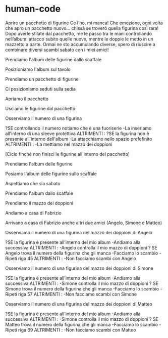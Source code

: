 # human-code

Aprire un pacchetto di figurine
Ce l’ho, mi manca!
Che emozione, ogni volta che apro un pacchetto nuovo... chissà se troverò quella figurina così rara!
Dopo averle sfilate dal pacchetto, me le passo tra le mani controllando nell’album: attacco subito quelle nuove, mentre le doppie le metto in un mazzetto a parte. Ormai ne sto accumulando diverse, spero di riuscire a combinare diversi scambi sabato con i miei amici! 

<!-- Preparazione postazione sbusto -->

Prendiamo l'album delle figurine dallo scaffale

Posizioniamo l'album sul tavolo

Prendiamo un pacchetto di figurine

Ci posizioniamo seduti sulla sedia

<!-- /Preparazione postazione sbusto -->

<!-- Apertura pacchetto -->

Apriamo il pacchetto

Usciamo le figurine dal pacchetto

Osserviamo il numero di una figurina

?SE controllando il numero notiamo che è una fuoriserie
    -La inseriamo all'interno di una sleeve protettiva
ALTRIMENTI :
    ?SE la figurina non è presente all'interno dell'album
        -La attacchiamo nello spazio prefefinito
    ALTRIMENTI :
        -La mettiamo nel mazzo dei doppioni

[Ciclo finché non finisci le figurine all'interno del pacchetto]

Prendiamo l'album delle figurine

Posiamo l'album delle figurine sullo scaffale

<!-- /Apertura pacchetto -->

<!-- Scambio con gli amici -->

Aspettiamo che sia sabato

Prendiamo l'album dallo scaffale

Prendiamo il mazzo dei doppioni

Andiamo a casa di Fabrizio

Arrivano a casa di Fabrizio anche altri due amici (Angelo, Simone e Matteo)

Osserviamo il numero di una figurina del mazzo dei doppioni di Angelo

?SE la figurina è presente all'interno del mio album
    -Andiamo alla successiva 
ALTRIMENTI :
    -Angelo controlla il mio mazzo di doppioni
            ? SE Angelo trova il numero della figurina che gli manca
                -Facciamo lo scambio
                -Ripeti riga 45
            ALTRIMENTI :
                -Non facciamo scambi con Angelo

Osserviamo il numero di una figurina del mazzo dei doppioni di Simone

?SE la figurina è presente all'interno del mio album
    -Andiamo alla successiva 
ALTRIMENTI :
    -Simone controlla il mio mazzo di doppioni
            ? SE Simone trova il numero della figurina che gli manca
                -Facciamo lo scambio
                -Ripeti riga 57
            ALTRIMENTI :
                -Non facciamo scambi con Simone

Osserviamo il numero di una figurina del mazzo dei doppioni di Matteo

?SE la figurina è presente all'interno del mio album
    -Andiamo alla successiva 
ALTRIMENTI :
    -Simone controlla il mio mazzo di doppioni
            ? SE Matteo trova il numero della figurina che gli manca
                -Facciamo lo scambio
                -Ripeti riga 69
            ALTRIMENTI :
                -Non facciamo scambi con Matteo

<!-- /Scambio con gli amici -->







